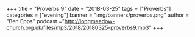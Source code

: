 +++
title = "Proverbs 9"
date = "2018-03-25"
tags = ["Proverbs"]
categories = ["evening"]
banner = "img/banners/proverbs.png"
author = "Ben Epps"
podcast ="http://longmeadow-church.org.uk/files/mp3/2018/20180325-proverbs9.mp3"
+++
